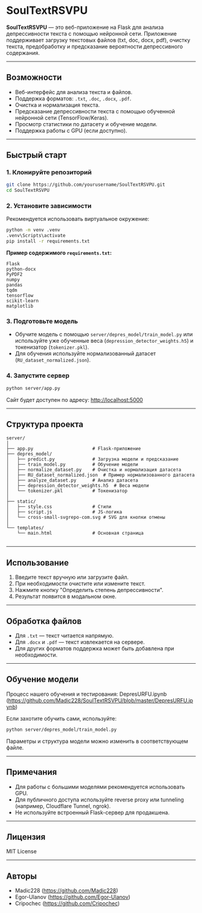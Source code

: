 # SoulTextRSVPU

**SoulTextRSVPU** — это веб-приложение на Flask для анализа депрессивности текста с помощью нейронной сети. Приложение поддерживает загрузку текстовых файлов (txt, doc, docx, pdf), очистку текста, предобработку и предсказание вероятности депрессивного содержания.

---

## Возможности

- Веб-интерфейс для анализа текста и файлов.
- Поддержка форматов: `.txt`, `.doc`, `.docx`, `.pdf`.
- Очистка и нормализация текста.
- Предсказание депрессивности текста с помощью обученной нейронной сети (TensorFlow/Keras).
- Просмотр статистики по датасету и обучение модели.
- Поддержка работы с GPU (если доступно).

---

## Быстрый старт

### 1. Клонируйте репозиторий

```sh
git clone https://github.com/yourusername/SoulTextRSVPU.git
cd SoulTextRSVPU
```

### 2. Установите зависимости

Рекомендуется использовать виртуальное окружение:

```sh
python -m venv .venv
.venv\Scripts\activate
pip install -r requirements.txt
```

**Пример содержимого `requirements.txt`:**
```
Flask
python-docx
PyPDF2
numpy
pandas
tqdm
tensorflow
scikit-learn
matplotlib
```

### 3. Подготовьте модель

- Обучите модель с помощью `server/depres_model/train_model.py` или используйте уже обученные веса (`depression_detector_weights.h5`) и токенизатор (`tokenizer.pkl`).
- Для обучения используйте нормализованный датасет (`RU_dataset_normalized.json`).

### 4. Запустите сервер

```sh
python server/app.py
```

Сайт будет доступен по адресу: [http://localhost:5000](http://localhost:5000)

---


## Структура проекта

```
server/
│
├── app.py                      # Flask-приложение
├── depres_model/
│   ├── predict.py              # Загрузка модели и предсказание
│   ├── train_model.py          # Обучение модели
│   ├── normalize_dataset.py    # Очистка и нормализация датасета
│   ├── RU_dataset_normalized.json  # Пример нормализованного датасета
│   ├── analyze_dataset.py      # Анализ датасета
│   ├── depression_detector_weights.h5  # Веса модели
│   └── tokenizer.pkl           # Токенизатор
│
├── static/
│   ├── style.css               # Стили
│   ├── script.js               # JS-логика
│   └── cross-small-svgrepo-com.svg # SVG для кнопки отмены
│
└── templates/
    └── main.html               # Основная страница


```

---

## Использование

1. Введите текст вручную или загрузите файл.
2. При необходимости очистите или измените текст.
3. Нажмите кнопку "Определить степень депрессивности".
4. Результат появится в модальном окне.

---

## Обработка файлов

- Для `.txt` — текст читается напрямую.
- Для `.docx` и `.pdf` — текст извлекается на сервере.
- Для других форматов поддержка может быть добавлена при необходимости.

---

## Обучение модели

Процесс нашего обучения и тестирования: DepresURFU.ipynb (https://github.com/Madic228/SoulTextRSVPU/blob/master/DepresURFU.ipynb)

Если захотите обучить сами, используйте:

```sh
python server/depres_model/train_model.py
```

Параметры и структура модели можно изменить в соответствующем файле.

---

## Примечания

- Для работы с большими моделями рекомендуется использовать GPU.
- Для публичного доступа используйте reverse proxy или tunneling (например, Cloudflare Tunnel, ngrok).
- Не используйте встроенный Flask-сервер для продакшена.

---

## Лицензия

MIT License

---

## Авторы

- Madic228      (https://github.com/Madic228)
- Egor-Ulanov   (https://github.com/Egor-Ulanov)
- Cripochec     (https://github.com/Cripochec)
